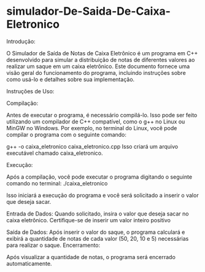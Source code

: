 # simulador-De-Saida-De-Caixa-Eletronico

Introdução:

O Simulador de Saída de Notas de Caixa Eletrônico é um programa em C++ desenvolvido para simular a distribuição de notas de diferentes valores ao realizar um saque em um caixa eletrônico. Este documento fornece uma visão geral do funcionamento do programa, incluindo instruções sobre como usá-lo e detalhes sobre sua implementação.

Instruções de Uso:

Compilação:

Antes de executar o programa, é necessário compilá-lo. Isso pode ser feito utilizando um compilador de C++ compatível, como o g++ no Linux ou MinGW no Windows.
Por exemplo, no terminal do Linux, você pode compilar o programa com o seguinte comando:

g++ -o caixa_eletronico caixa_eletronico.cpp
Isso criará um arquivo executável chamado caixa_eletronico.


Execução:

Após a compilação, você pode executar o programa digitando o seguinte comando no terminal:
./caixa_eletronico

Isso iniciará a execução do programa e você será solicitado a inserir o valor que deseja sacar.

Entrada de Dados:
Quando solicitado, insira o valor que deseja sacar no caixa eletrônico. Certifique-se de inserir um valor inteiro positivo


Saída de Dados:
Após inserir o valor do saque, o programa calculará e exibirá a quantidade de notas de cada valor (50, 20, 10 e 5) necessárias para realizar o saque.
Encerramento:

Após visualizar a quantidade de notas, o programa será encerrado automaticamente.
